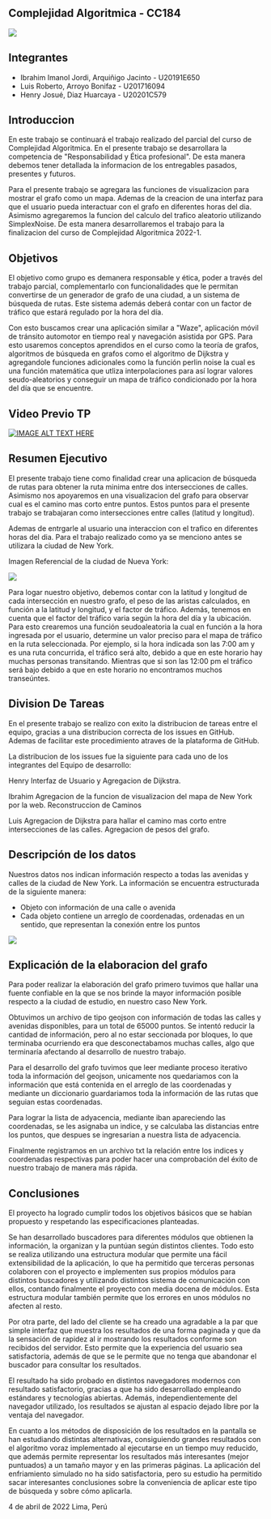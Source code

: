 ## Complejidad Algoritmica - CC184
![](https://github.com/IbrahimImanol/TF-201716094-20191E650-20201C579/blob/henry/Imagenes/UPC.png)
## Integrantes
- Ibrahim Imanol Jordi, Arquiñigo Jacinto -  U20191E650
- Luis Roberto, Arroyo Bonifaz            -  U201716094
- Henry Josué, Diaz Huarcaya              -  U20201C579 

## Introduccion
En este trabajo se continuará el trabajo realizado del parcial del curso de Complejidad Algoritmica. En el presente trabajo se desarrollara la competencia de "Responsabilidad y Ética profesional". De esta manera debemos tener detallada la informacion de los entregables pasados, presentes y futuros.

Para el presente trabajo se agregara las funciones de visualizacion para mostrar el grafo como un mapa. Ademas de la creacion de una interfaz para que el usuario pueda interactuar con el grafo en diferentes horas del dia. Asimismo agregaremos la funcion del calculo del trafico aleatorio utilizando SimplexNoise. De esta manera desarrollaremos el trabajo para la finalizacion del curso de Complejidad Algoritmica 2022-1.
## Objetivos
El objetivo como grupo es demanera responsable y ética, poder a través del trabajo parcial, complementarlo con funcionalidades que le permitan convertirse de un generador de grafo de una ciudad, a un sistema de búsqueda de rutas. Este sistema además deberá contar con un factor de tráfico que estará regulado por la hora del día.

Con esto buscamos crear una aplicación similar a "Waze", aplicación móvil de tránsito automotor en tiempo real y navegación asistida por GPS. Para esto usaremos conceptos aprendidos en el curso como la teoría de grafos, algoritmos de búsqueda en grafos como el algoritmo de Dijkstra y agregandole funciones adicionales como la función perlin noise la cual es una función matemática que utliza interpolaciones para así lograr valores seudo-aleatorios y conseguir un mapa de tráfico condicionado por la hora del día que se encuentre.

## Video Previo TP

[![IMAGE ALT TEXT HERE](http://img.youtube.com/vi/kyKOBNskkek/0.jpg)](http://www.youtube.com/watch?v=kyKOBNskkek)

## Resumen Ejecutivo

El presente trabajo tiene como finalidad crear una aplicacion de búsqueda de rutas para obtener la ruta minima entre dos intersecciones de calles. Asimismo nos apoyaremos en una visualizacion del grafo para observar cual es el camino mas corto entre puntos. Estos puntos para el presente trabajo se trabajaran como intersecciones entre calles (latitud y longitud).

Ademas de entrgarle al usuario una interaccion con el trafico en diferentes horas del dia. Para el trabajo realizado como ya se menciono antes se utilizara la ciudad de New York. 

Imagen Referencial de la ciudad de Nueva York: 

![](https://github.com/IbrahimImanol/TF-201716094-20191E650-20201C579/blob/henry/Imagenes/NEW%20YORK.png)

Para logar nuestro objetivo, debemos contar con la latitud y longitud de cada intersección en nuestro grafo, el peso de las aristas calculados, en función a la latitud y longitud, y el factor de tráfico. Además, tenemos en cuenta que el factor del tráfico varia según la hora del día y la ubicación. Para esto crearemos una función seudoaleatoria la cual en función a la hora ingresada por el usuario, determine un valor preciso para el mapa de tráfico en la ruta seleccionada. Por ejemplo, si la hora indicada son las 7:00 am y es una ruta concurrida, el tráfico será alto, debido a que en este horario hay muchas personas transitando. Mientras que si son las 12:00 pm el tráfico será bajo debido a que en este horario no encontramos muchos transeúntes.

## Division De Tareas

En el presente trabajo se realizo con exito la distribucion de tareas entre el equipo, gracias a una distribucion correcta de los issues en GitHub. Ademas de facilitar este procedimiento atraves de la plataforma de GitHub. 

La distribucion de los issues fue la siguiente para cada uno de los integrantes del Equipo de desarrollo:

Henry
Interfaz de Usuario y Agregacion de Dijkstra.

Ibrahim
Agregacion de la funcion de visualizacion del mapa de New York por la web.
Reconstruccion de Caminos

Luis
Agregacion de Dijkstra para hallar el camino mas corto entre intersecciones de las calles.
Agregacion de pesos del grafo.

## Descripción de los datos
Nuestros datos nos indican información respecto a todas las avenidas y calles de la ciudad de New York.
La información se encuentra estructurada de la siguiente manera:
- Objeto con información de una calle o avenida
- Cada objeto contiene un arreglo de coordenadas, ordenadas en un sentido, que representan la conexión entre los puntos

![](https://github.com/IbrahimImanol/TF-201716094-20191E650-20201C579/blob/main/Imagenes/ejmdatos.png)

## Explicación de la elaboracion del grafo
Para poder realizar la elaboración del grafo primero tuvimos que hallar una fuente confiable en la que se nos brinde la mayor información posible respecto a la ciudad de estudio, en nuestro caso New York.

Obtuvimos un archivo de tipo geojson con información de todas las calles y avenidas disponibles, para un total de 65000 puntos. Se intentó reducir la cantidad de información, pero al no estar seccionada por bloques, lo que terminaba ocurriendo era que desconectabamos muchas calles, algo que terminaría afectando al desarrollo de nuestro trabajo. 

Para el desarrollo del grafo tuvimos que leer mediante proceso iterativo toda la información del geojson, unicamente nos quedariamos con la información que está contenida en el arreglo de las coordenadas y mediante un diccionario guardariamos toda la información de las rutas que seguian estas coordenadas.

Para lograr la lista de adyacencia, mediante iban apareciendo las coordenadas, se les asignaba un indice, y se calculaba las distancias entre los puntos, que despues se ingresarian a nuestra lista de adyacencia.

Finalmente registramos en un archivo txt la relación entre los indices y coordenadas respectivas para poder hacer una comprobación del éxito de nuestro trabajo de manera más rápida.

## Conclusiones

El proyecto ha logrado cumplir todos los objetivos básicos que se habían propuesto y respetando las especificaciones planteadas.

Se han desarrollado buscadores para diferentes módulos que obtienen la información, la organizan y la puntúan según distintos clientes. Todo esto se realiza utilizando una estructura modular que permite una fácil extensibilidad de la aplicación, lo que ha permitido que terceras personas colaboren con el proyecto e implementen sus propios módulos para distintos buscadores y utilizando distintos sistema de comunicación con ellos, contando finalmente el proyecto con media docena de módulos. Esta estructura modular también permite que los errores en unos módulos no afecten al resto.

Por otra parte, del lado del cliente se ha creado una agradable a la par que simple interfaz que muestra los resultados de una forma paginada y que da la sensación de rapidez al ir mostrando los resultados conforme son recibidos del servidor. Esto permite que la experiencia del usuario sea satisfactoria, además de que se le permite que no tenga que abandonar el buscador para consultar los resultados.

El resultado ha sido probado en distintos navegadores modernos con resultado satisfactorio, gracias a que ha sido desarrollado empleando estándares y tecnologías abiertas. Además, independientemente del navegador utilizado, los resultados se ajustan al espacio dejado libre por la ventaja del navegador.

En cuanto a los métodos de disposición de los resultados en la pantalla se han estudiando distintas alternativas, consiguiendo grandes resultados con el algoritmo voraz implementado al ejecutarse en un tiempo muy reducido, que además permite representar los resultados más interesantes (mejor puntuados) a un tamaño mayor y en las primeras páginas. La aplicación del enfriamiento simulado no ha sido satisfactoria, pero su estudio ha permitido sacar interesantes conclusiones sobre la conveniencia de aplicar este tipo de búsqueda y sobre cómo aplicarla.

4 de abril de 2022
Lima, Perú

